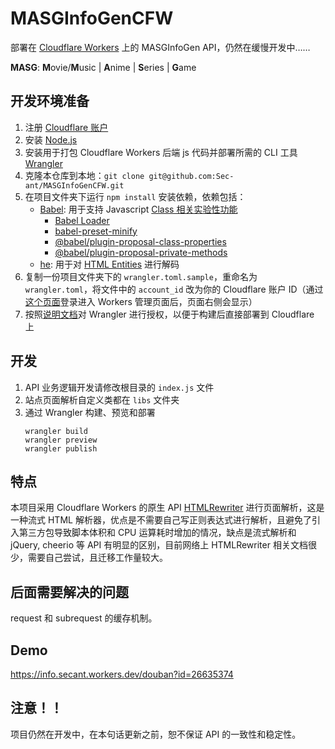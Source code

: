 # MASGInfoGenCFW

部署在 [Cloudflare Workers](https://workers.cloudflare.com/) 上的 MASGInfoGen API，仍然在缓慢开发中……

**MASG**: **M**ovie/**M**usic | **A**nime | **S**eries | **G**ame

## 开发环境准备

1. 注册 [Cloudflare 账户](https://dash.cloudflare.com/sign-up/workers)
2. 安装 [Node.js](https://nodejs.org/en/)
3. 安装用于打包 Cloudflare Workers 后端 js 代码并部署所需的 CLI 工具 [Wrangler](https://developers.cloudflare.com/workers/cli-wrangler/install-update)
4. 克隆本仓库到本地：`git clone git@github.com:Sec-ant/MASGInfoGenCFW.git`
5. 在项目文件夹下运行 `npm install` 安装依赖，依赖包括：
   - [Babel](https://github.com/babel/babel): 用于支持 Javascript [Class 相关实验性功能](https://developer.mozilla.org/zh-CN/docs/Web/JavaScript/Reference/Classes/Class_elements)
      - [Babel Loader](https://github.com/babel/babel-loader)
      - [babel-preset-minify](https://babeljs.io/docs/en/babel-preset-minify)
      - [@babel/plugin-proposal-class-properties](https://babeljs.io/docs/en/babel-plugin-proposal-class-properties)
      - [@babel/plugin-proposal-private-methods](https://babeljs.io/docs/en/babel-plugin-proposal-private-methods)
   - [he](https://github.com/mathiasbynens/he): 用于对 [HTML Entities](https://html.spec.whatwg.org/multipage/named-characters.html#named-character-references) 进行解码
6. 复制一份项目文件夹下的 `wrangler.toml.sample`，重命名为 `wrangler.toml`，将文件中的 `account_id` 改为你的 Cloudflare 账户 ID（通过[这个页面](https://dash.cloudflare.com/)登录进入 Workers 管理页面后，页面右侧会显示）
7. 按照[说明文档](https://developers.cloudflare.com/workers/cli-wrangler/authentication)对 Wrangler 进行授权，以便于构建后直接部署到 Cloudflare 上

## 开发

1. API 业务逻辑开发请修改根目录的 `index.js` 文件
2. 站点页面解析自定义类都在 `libs` 文件夹
3. 通过 Wrangler 构建、预览和部署
   ```
   wrangler build
   wrangler preview
   wrangler publish
   ```

## 特点

本项目采用 Cloudflare Workers 的原生 API [HTMLRewriter](https://developers.cloudflare.com/workers/runtime-apis/html-rewriter) 进行页面解析，这是一种流式 HTML 解析器，优点是不需要自己写正则表达式进行解析，且避免了引入第三方包导致脚本体积和 CPU 运算耗时增加的情况，缺点是流式解析和 jQuery, cheerio 等 API 有明显的区别，目前网络上 HTMLRewriter 相关文档很少，需要自己尝试，且迁移工作量较大。

## 后面需要解决的问题

request 和 subrequest 的缓存机制。

## Demo

https://info.secant.workers.dev/douban?id=26635374

## 注意！！

项目仍然在开发中，在本句话更新之前，恕不保证 API 的一致性和稳定性。
